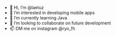 - 👋 Hi, I’m @laetuz
- 👀 I’m interested in developing mobile apps
- 🌱 I’m currently learning Java
- 💞️ I’m looking to collaborate on future development
- 📫 DM me on instagram @ryo_fh

<!---
laetuz/laetuz is a ✨ special ✨ repository because its `README.md` (this file) appears on your GitHub profile.
You can click the Preview link to take a look at your changes.
--->
